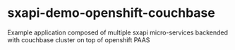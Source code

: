 # sxapi-demo-openshift-couchbase
Example application composed of multiple sxapi micro-services backended with couchbase cluster on top of openshift PAAS
